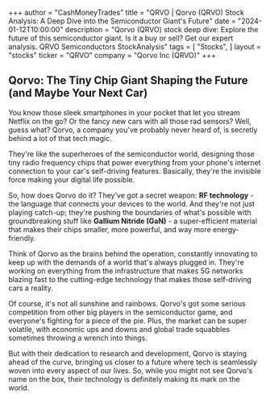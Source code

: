 +++
author = "CashMoneyTrades"
title = "QRVO |  Qorvo (QRVO) Stock Analysis: A Deep Dive into the Semiconductor Giant's Future"
date = "2024-01-12T10:00:00"
description = "Qorvo (QRVO) stock deep dive: Explore the future of this semiconductor giant.  Is it a buy or sell? Get our expert analysis.  QRVO Semiconductors StockAnalysis"
tags = [
"Stocks",
]
layout = "stocks"
ticker = "QRVO"
company = "Qorvo Inc (QRVO)"
+++
        


##  Qorvo: The Tiny Chip Giant Shaping the Future (and Maybe Your Next Car)

You know those sleek smartphones in your pocket that let you stream Netflix on the go? Or the fancy new cars with all those rad sensors?  Well, guess what? Qorvo, a company you've probably never heard of, is secretly behind a lot of that tech magic. 

They're like the superheroes of the semiconductor world, designing those tiny radio frequency chips that power everything from your phone's internet connection to your car's self-driving features. Basically, they're the invisible force making your digital life possible.

So, how does Qorvo do it?  They've got a secret weapon: **RF technology** - the language that connects your devices to the world. And they're not just playing catch-up; they're pushing the boundaries of what's possible with groundbreaking stuff like **Gallium Nitride (GaN)** - a super-efficient material that makes their chips smaller, more powerful, and way more energy-friendly.

Think of Qorvo as the brains behind the operation, constantly innovating to keep up with the demands of a world that's always plugged in.  They're working on everything from the infrastructure that makes 5G networks blazing fast to the cutting-edge technology that makes those self-driving cars a reality.

Of course, it's not all sunshine and rainbows.  Qorvo's got some serious competition from other big players in the semiconductor game, and everyone's fighting for a piece of the pie.  Plus, the market can be super volatile, with economic ups and downs and global trade squabbles sometimes throwing a wrench into things.  

But with their dedication to research and development, Qorvo is staying ahead of the curve, bringing us closer to a future where tech is seamlessly woven into every aspect of our lives.  So, while you might not see Qorvo's name on the box, their technology is definitely making its mark on the world. 

        